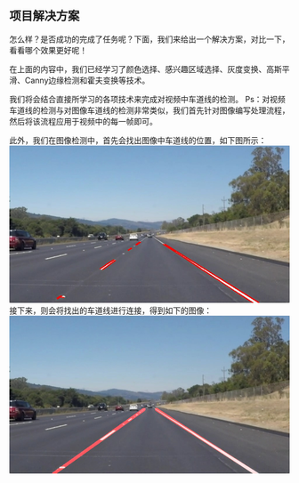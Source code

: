 ## 项目解决方案

怎么样？是否成功的完成了任务呢？下面，我们来给出一个解决方案，对比一下，看看哪个效果更好呢！

在上面的内容中，我们已经学习了颜色选择、感兴趣区域选择、灰度变换、高斯平滑、Canny边缘检测和霍夫变换等技术。

我们将会结合直接所学习的各项技术来完成对视频中车道线的检测。
Ps：对视频车道线的检测与对图像车道线的检测非常类似，我们首先针对图像编写处理流程，然后将该流程应用于视频中的每一帧即可。

此外，我们在图像检测中，首先会找出图像中车道线的位置，如下图所示：
![车道线位置](/assets/26.jpg)
接下来，则会将找出的车道线进行连接，得到如下的图像：
![车道线连线](/assets/27.jpg)